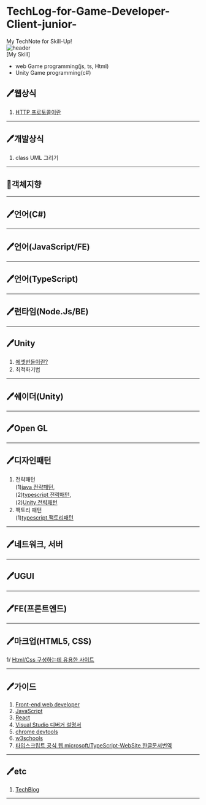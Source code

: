 # TechLog-for-Game-Developer-Client-junior-
My TechNote for Skill-Up!   
![header](https://capsule-render.vercel.app/api?type=Rect&color=b42ace2e&height=150&section=header&text=Tech%20Log%20for%20Game%20Client%20Developer(junior)🙂&fontSize=25&fontColor=a245b4)   
[My Skill]
- web Game programming(js, ts, Html)   
- Unity Game programming(c#)   

## 🖊웹상식   
1. [HTTP 프로토콜이란](https://joshua1988.github.io/web-development/http-part1/)   
***
## 🖊개발상식
1. class UML 그리기   
***
## 🐇객체지향
***
## 🖊언어(C#)
***
## 🖊언어(JavaScript/FE)
***
## 🖊언어(TypeScript)
***
## 🖊런타임(Node.Js/BE)
***
## 🖊Unity   
1. [에셋번들이란?](https://itmining.tistory.com/54)   
2. 최적화기법   
***
## 🖊쉐이더(Unity)
***
## 🖊Open GL
***
## 🖊디자인패턴   
1. 전략패턴   
  (1)[java 전략패턴](https://victorydntmd.tistory.com/292?category=719467),    
  (2)[typescript 전략패턴](https://rainbowcode.tistory.com/308),   
  (2)[Unity 전략패턴](https://bbokkie-recipe.github.io/unitydesignpattern/StrategyPatternInUnity/)   
2. 팩토리 패턴   
  (1)[typescript 팩토리패턴](https://rainbowcode.tistory.com/345)   
***
## 🖊네트워크, 서버
***
## 🖊UGUI
***
## 🖊FE(프론트엔드)
***
## 🖊마크업(HTML5, CSS)
1/ [Html/Css 구성하는데 유용한 사이트](https://rainbowcode.tistory.com/306)
***
## 🖊가이드
1. [Front-end web developer](https://developer.mozilla.org/ko/docs/Learn/Front-end_web_developer)   
2. [JavaScript](https://developer.mozilla.org/ko/docs/Web/JavaScript)
3. [React](https://ko.reactjs.org/)   
4. [Visual Studio 디버거 설명서](https://docs.microsoft.com/ko-kr/visualstudio/debugger/?view=vs-2022)   
5. [chrome devtools](https://developer.chrome.com/docs/devtools/open/)   
6. [w3schools](https://www.w3schools.com/howto/howto_js_sidenav.asp)
7. [타입스크립트 공식 웹 microsoft/TypeScript-WebSite 한글문서번역](https://typescript-kr.github.io/)   
***
## 🖊etc   
1. [TechBlog](https://github.com/Bbokkie-recipe/TechLog-for-Game-Developer-Client-junior-/blob/main/TechBlogs.md)

 
***
